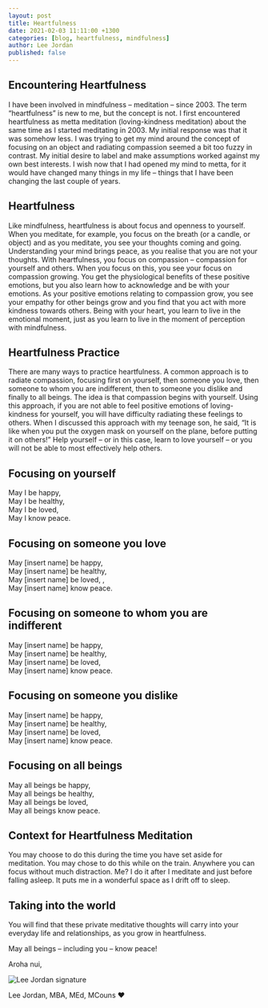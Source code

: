```yaml
---
layout: post
title: Heartfulness
date: 2021-02-03 11:11:00 +1300
categories: [blog, heartfulness, mindfulness]
author: Lee Jordan
published: false
---
```


<h2> Encountering Heartfulness</h2>

<p>I have been involved in mindfulness – meditation – since 2003. The term “heartfulness” is new to me, but the concept is not. I first encountered heartfulness as metta meditation (loving-kindness meditation) about the same time as I started meditating in 2003. My initial response was that it was somehow less. I was trying to get my mind around the concept of focusing on an object and radiating compassion seemed a bit too fuzzy in contrast. My initial desire to label and make assumptions worked against my own best interests. I wish now that I had opened my mind to metta, for it would have changed many things in my life – things that I have been changing the last couple of years. </p>

<h2>Heartfulness</h2>

<p>Like mindfulness, heartfulness is about focus and openness to yourself. When you meditate, for example, you focus on the breath (or a candle, or object) and as you meditate, you see your thoughts coming and going. Understanding your mind brings peace, as you realise that you are not your thoughts. With heartfulness, you focus on compassion – compassion for yourself and others. When you focus on this, you see your focus on compassion growing. You get the physiological benefits of these positive emotions, but you also learn how to acknowledge and be with your emotions. As your positive emotions relating to compassion grow, you see your empathy for other beings grow and you find that you act with more kindness towards others. Being with your heart, you learn to live in the emotional moment, just as you learn to live in the moment of perception with mindfulness. </p>

<h2>Heartfulness Practice</h2>

<p>There are many ways to practice heartfulness.  A common approach is to radiate compassion, focusing first on yourself, then someone you love, then someone to whom you are indifferent, then to someone you dislike and finally to all beings. The idea is that compassion begins with yourself. Using this approach, if you are not able to feel positive emotions of loving-kindness for yourself, you will have difficulty radiating these feelings to others. When I discussed this approach with my teenage son, he said, “It is like when you put the oxygen mask on yourself on the plane, before putting it on others!” Help yourself – or in this case, learn to love yourself – or you will not be able to most effectively help others. </p>

<h2>Focusing on yourself</h2>

<p>May I be happy,<br /> 
May I be healthy, <br />
May I be loved, <br />
May I know peace. </p>

<h2>Focusing on someone you love</h2>

<p>May [insert name] be happy, <br />
May [insert name]  be healthy, <br />
May [insert name]  be loved, ,<br />
May [insert name]  know peace. </p>


<h2>Focusing on someone to whom you are indifferent</h2>

<p>May [insert name] be happy, <br />
May [insert name]  be healthy, <br />
May [insert name]  be loved, <br />
May [insert name]  know peace. </p>

<h2>Focusing on someone you dislike</h2>

<p>May [insert name] be happy, <br /> 
May [insert name]  be healthy, <br />
May [insert name]  be loved, <br />
May [insert name]  know peace. </p>

<h2>Focusing on all beings</h2>

<p>May all beings be happy, <br />
May all beings be healthy, <br />
May all beings be loved, <br />
May all beings know peace. </p>

<h2>Context for Heartfulness Meditation</h2>

<p>You may choose to do this during the time you have set aside for meditation. You may chose to do this while on the train. Anywhere you can focus without much distraction. Me? I do it after I meditate and just before falling asleep. It puts me in a wonderful space as I drift off to sleep. </p>

<h2>Taking into the world</h2>

<p>You will find that these private meditative thoughts will carry into your everyday life and relationships, as you grow in heartfulness. </p>

<p>May all beings – including you – know peace! </p>

<p>Aroha nui,</p>

<img src="https://therapyaroha.com/public/assets/images/lee-jordan.png" alt="Lee Jordan signature">

Lee Jordan, MBA, MEd, MCouns ❤️
